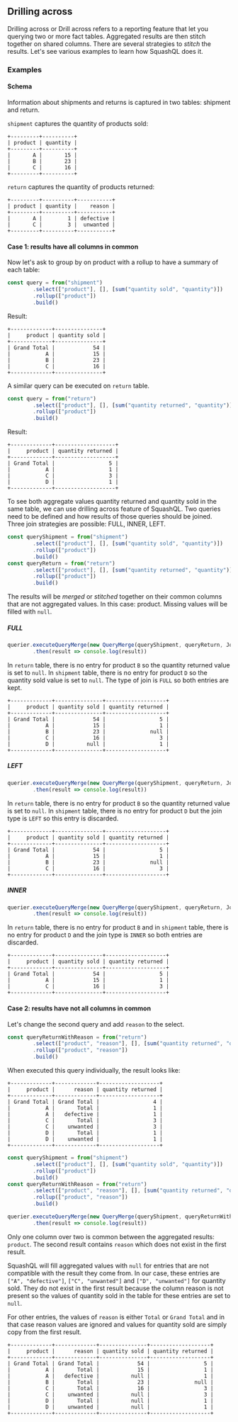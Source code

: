 ## Drilling across

Drilling across or Drill across refers to a reporting feature that let you querying two or more fact tables.
Aggregated results are then stitch together on shared columns. There are several strategies to *stitch*
the results. Let's see various examples to learn how SquashQL does it.  

### Examples

#### Schema

Information about shipments and returns is captured in two tables: shipment and return. 

`shipment` captures the quantity of products sold:
```
+---------+----------+
| product | quantity |
+---------+----------+
|       A |       15 |
|       B |       23 |
|       C |       16 |
+---------+----------+
```

`return` captures the quantity of products returned:
```
+---------+----------+-----------+
| product | quantity |    reason |
+---------+----------+-----------+
|       A |        1 | defective |
|       C |        3 |  unwanted |
+---------+----------+-----------+
```

#### Case 1: results have all columns in common

Now let's ask to group by on product with a rollup to have a summary of each table:

```typescript
const query = from("shipment")
        .select(["product"], [], [sum("quantity sold", "quantity")])
        .rollup(["product"])
        .build()
```

Result:
```
+-------------+---------------+
|     product | quantity sold |
+-------------+---------------+
| Grand Total |            54 |
|           A |            15 |
|           B |            23 |
|           C |            16 |
+-------------+---------------+
```

A similar query can be executed on `return` table.
```typescript
const query = from("return")
        .select(["product"], [], [sum("quantity returned", "quantity")])
        .rollup(["product"])
        .build()
```

Result:
```
+-------------+-------------------+
|     product | quantity returned |
+-------------+-------------------+
| Grand Total |                 5 |
|           A |                 1 |
|           C |                 3 |
|           D |                 1 |
+-------------+-------------------+
```

To see both aggregate values quantity returned and quantity sold in the same table, we can use drilling across feature
of SquashQL. Two queries need to be defined and how results of those queries should be joined. Three join strategies are
possible: FULL, INNER, LEFT.

```typescript
const queryShipment = from("shipment")
        .select(["product"], [], [sum("quantity sold", "quantity")])
        .rollup(["product"])
        .build()
const queryReturn = from("return")
        .select(["product"], [], [sum("quantity returned", "quantity")])
        .rollup(["product"])
        .build()
```

The results will be *merged* or *stitched* together on their common columns that are not aggregated values. In this case: product.
Missing values will be filled with `null`.

##### FULL

```typescript
querier.executeQueryMerge(new QueryMerge(queryShipment, queryReturn, JoinType.FULL))
        .then(result => console.log(result))
```

In `return` table, there is no entry for product `B` so the quantity returned value is set to `null`. In `shipment` 
table, there is no entry for product `D` so the quantity sold value is set to `null`. The type of join is `FULL` so both
entries are kept.

```
+-------------+---------------+-------------------+
|     product | quantity sold | quantity returned |
+-------------+---------------+-------------------+
| Grand Total |            54 |                 5 |
|           A |            15 |                 1 |
|           B |            23 |              null |
|           C |            16 |                 3 |
|           D |          null |                 1 |
+-------------+---------------+-------------------+
```

##### LEFT

```typescript
querier.executeQueryMerge(new QueryMerge(queryShipment, queryReturn, JoinType.LEFT))
        .then(result => console.log(result))
```

In `return` table, there is no entry for product `B` so the quantity returned value is set to `null`. In `shipment`
table, there is no entry for product `D` but the join type is `LEFT` so this entry is discarded.

```
+-------------+---------------+-------------------+
|     product | quantity sold | quantity returned |
+-------------+---------------+-------------------+
| Grand Total |            54 |                 5 |
|           A |            15 |                 1 |
|           B |            23 |              null |
|           C |            16 |                 3 |
+-------------+---------------+-------------------+
```

##### INNER

```typescript
querier.executeQueryMerge(new QueryMerge(queryShipment, queryReturn, JoinType.INNER))
        .then(result => console.log(result))
```

In `return` table, there is no entry for product `B` and in `shipment` table, there is no entry for product `D` and the 
join type is `INNER` so both entries are discarded.

```
+-------------+---------------+-------------------+
|     product | quantity sold | quantity returned |
+-------------+---------------+-------------------+
| Grand Total |            54 |                 5 |
|           A |            15 |                 1 |
|           C |            16 |                 3 |
+-------------+---------------+-------------------+
```

#### Case 2: results have not all columns in common

Let's change the second query and add `reason` to the select.

```typescript
const queryReturnWithReason = from("return")
        .select(["product", "reason"], [], [sum("quantity returned", "quantity")])
        .rollup(["product", "reason"])
        .build()
```

When executed this query individually, the result looks like:
```
+-------------+-------------+-------------------+
|     product |      reason | quantity returned |
+-------------+-------------+-------------------+
| Grand Total | Grand Total |                 4 |
|           A |       Total |                 1 |
|           A |   defective |                 1 |
|           C |       Total |                 3 |
|           C |    unwanted |                 3 |
|           D |       Total |                 1 |
|           D |    unwanted |                 1 |
+-------------+-------------+-------------------+
```

```typescript
const queryShipment = from("shipment")
        .select(["product"], [], [sum("quantity sold", "quantity")])
        .rollup(["product"])
        .build()
const queryReturnWithReason = from("return")
        .select(["product", "reason"], [], [sum("quantity returned", "quantity")])
        .rollup(["product", "reason"])
        .build()

querier.executeQueryMerge(new QueryMerge(queryShipment, queryReturnWithReason, JoinType.FULL))
        .then(result => console.log(result))
```

Only one column over two is common between the aggregated results: `product`. The second result contains `reason` which 
does not exist in the first result.

SquashQL will fill aggregated values with `null` for entries that are not compatible with the result they come from. In 
our case, these entries are `["A", "defective"]`, `["C", "unwanted"]` and `["D", "unwanted"]` for quantity sold.
They do not exist in the first result because the column reason is not present so the values of quantity sold in the
table for these entries are set to `null`.

For other entries, the values of `reason` is either `Total` or `Grand Total` and in that case reason values are ignored
and
values for quantity sold are simply copy from the first result.

```
+-------------+-------------+---------------+-------------------+
|     product |      reason | quantity sold | quantity returned |
+-------------+-------------+---------------+-------------------+
| Grand Total | Grand Total |            54 |                 5 |
|           A |       Total |            15 |                 1 |
|           A |   defective |          null |                 1 |
|           B |       Total |            23 |              null |
|           C |       Total |            16 |                 3 |
|           C |    unwanted |          null |                 3 |
|           D |       Total |          null |                 1 |
|           D |    unwanted |          null |                 1 |
+-------------+-------------+---------------+-------------------+
```

